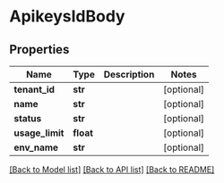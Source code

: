 # ApikeysIdBody

## Properties
Name | Type | Description | Notes
------------ | ------------- | ------------- | -------------
**tenant_id** | **str** |  | [optional] 
**name** | **str** |  | [optional] 
**status** | **str** |  | [optional] 
**usage_limit** | **float** |  | [optional] 
**env_name** | **str** |  | [optional] 

[[Back to Model list]](../README.md#documentation-for-models) [[Back to API list]](../README.md#documentation-for-api-endpoints) [[Back to README]](../README.md)

